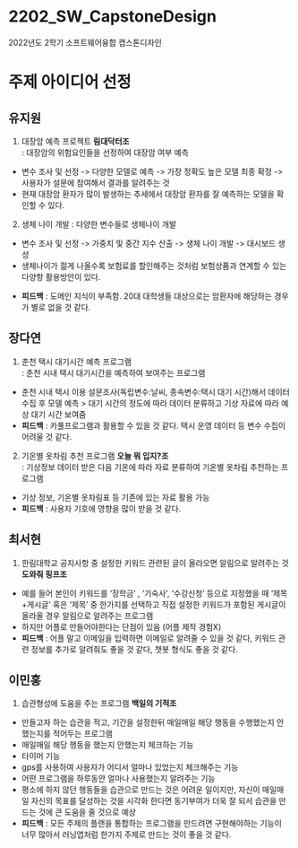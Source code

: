 # 2202_SW_CapstoneDesign
2022년도 2학기 소프트웨어융합 캡스톤디자인


# 주제 아이디어 선정
## 유지원
1. 대장암 예측 프로젝트 **림대닥터조**
<br>: 대장암의 위험요인들을 선정하여 대장암 여부 예측
  * 변수 조사 및 선정 -> 다양한 모델로 예측 -> 가장 정확도 높은 모델 최종 확정 -> 사용자가 설문에 참여해서 결과를 알려주는 것
  * 현재 대장암 환자가 많이 발생하는 추세에서 대장암 환자를 잘 예측하는 모델을 확인할 수 있다.
2. 생체 나이 개발
: 다양한 변수들로 생체나이 개발
  * 변수 조사 및 선정 -> 가중치 및 중간 지수 산출 -> 생체 나이 개발 -> 대시보드 생성
  * 생체나이가 젊게 나올수록 보험료를 할인해주는 것처럼 보험상품과 연계할 수 있는 다양항 활용방안이 있다.
- **피드백** : 도메인 지식이 부족함. 20대 대학생들 대상으로는 암환자에 해당하는 경우가 별로 없을 것 같다.

## 장다연
1. 춘천 택시 대기시간 예측 프로그램
<br>: 춘천 시내 택시 대기시간을 예측하여 보여주는 프로그램
 - 춘천 시내 택시 이용 설문조사(독립변수:날씨, 종속변수:택시 대기 시간)해서 데이터 수집 후 모델 예측 > 대기 시간의 정도에 따라 데이터 분류하고 기상 자료에 따라 예상 대기 시간 보여줌
 - **피드백** : 카풀프로그램과 활용할 수 있을 것 같다. 택시 운영 데이터 등 변수 수집이 어려울 것 같다.

2. 기온별 옷차림 추천 프로그램 **오늘 뭐 입지?조**
<br>: 기상정보 데이터 받은 다음 기온에 따라 자료 분류하여 기온별 옷차림 추천하는 프로그램
- 기상 정보, 기온별 옷차림표 등 기존에 있는 자료 활용 가능
- **피드백** : 사용자 기호에 영향을 많이 받을 것 같다.
  
## 최서현
1. 한림대학교 공지사항 중 설정한 키워드 관련된 글이 올라오면 알림으로 알려주는 것 **도와줘 핑프조**
- 예를 들어 본인이 키워드를 ‘장학금’ , ‘기숙사’, ‘수강신청’ 등으로 지정했을 때 ‘제목+게시글’ 혹은 ‘제목’ 중 한가지를 선택하고 직접 설정한 키워드가 포함된 게시글이 올라올 경우 알림으로 알려주는 프로그램
- 하지만 어플로 만들어야한다는 단점이 있음 (어플 제작 경험X)
- **피드백** : 어플 말고 이메일을 입력하면 이메일로 알려줄 수 있을 것 같다, 키워드 관련 정보를 추가로 알려줘도 좋을 것 같다, 챗봇 형식도 좋을 것 같다.

## 이민홍
1. 습관형성에 도움을 주는 프로그램 **백일의 기적조**
 - 만들고자 하는 습관을 적고, 기간을 설정한뒤 매일매일 해당 행동을 수행했는지 안했는지를 적어두는 프로그램 
 - 매일매일 해당 행동을 했는지 안했는지 체크하는 기능
 - 타이머 기능
 - gps를 사용하여 사용자가 어디서 얼마나 있었는지 체크해주는 기능
 - 어떤 프로그램을 하루동안 얼마나 사용했는지 알려주는 기능
 - 평소에 하지 않던 행동들을 습관으로 만드는 것은 어려운 일이지만, 자신이 매일매일 자신의 목표를 달성하는 것을 시각화 한다면 동기부여가 더욱 잘 되서 습관을 만드는 것에 큰 도움을 줄 것으로 예상
- **피드백** : 모든 주제의 플랜을 통합하는 프로그램을 만드려면 구현해야하는 기능이 너무 많아서 러닝앱처럼 한가지 주제로 만드는 것이 좋을 것 같다.
